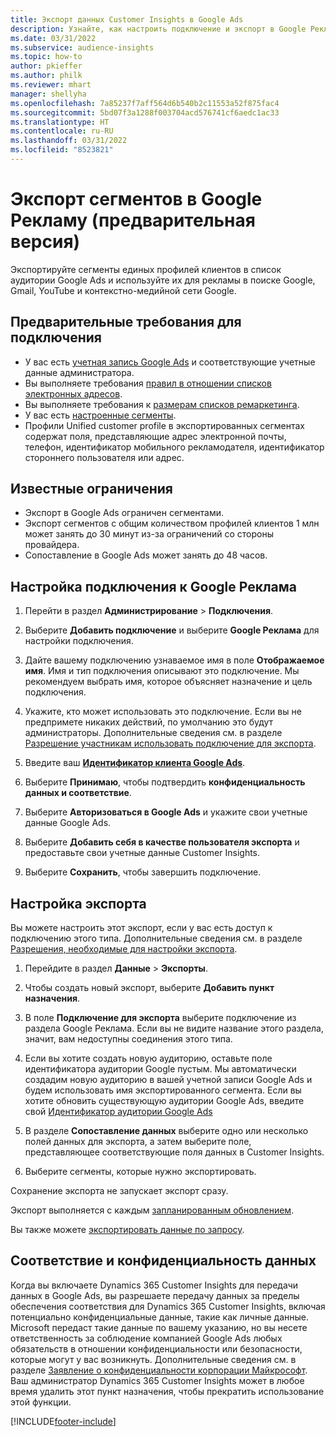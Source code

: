 ```yaml
---
title: Экспорт данных Customer Insights в Google Ads
description: Узнайте, как настроить подключение и экспорт в Google Реклама.
ms.date: 03/31/2022
ms.subservice: audience-insights
ms.topic: how-to
author: pkieffer
ms.author: philk
ms.reviewer: mhart
manager: shellyha
ms.openlocfilehash: 7a85237f7aff564d6b540b2c11553a52f875fac4
ms.sourcegitcommit: 5bd07f3a1288f003704acd576741cf6aedc1ac33
ms.translationtype: HT
ms.contentlocale: ru-RU
ms.lasthandoff: 03/31/2022
ms.locfileid: "8523821"
---
```

# <a name="export-segments-to-google-ads-preview"></a>Экспорт сегментов в Google Рекламу (предварительная версия)

Экспортируйте сегменты единых профилей клиентов в список аудитории Google Ads и используйте их для рекламы в поиске Google, Gmail, YouTube и контекстно-медийной сети Google. 


## <a name="prerequisites-for-connection"></a>Предварительные требования для подключения

-   У вас есть [учетная запись Google Ads](https://ads.google.com/) и соответствующие учетные данные администратора.
-   Вы выполняете требования [правил в отношении списков электронных адресов](https://support.google.com/adspolicy/answer/6299717).
-   Вы выполняете требования к [размерам списков ремаркетинга](https://support.google.com/google-ads/answer/7558048).
-   У вас есть [настроенные сегменты](segments.md).
-   Профили Unified customer profile в экспортированных сегментах содержат поля, представляющие адрес электронной почты, телефон, идентификатор мобильного рекламодателя, идентификатор стороннего пользователя или адрес.

## <a name="known-limitations"></a>Известные ограничения

- Экспорт в Google Ads ограничен сегментами.
- Экспорт сегментов с общим количеством профилей клиентов 1 млн может занять до 30 минут из-за ограничений со стороны провайдера. 
- Сопоставление в Google Ads может занять до 48 часов.

## <a name="set-up-connection-to-google-ads"></a>Настройка подключения к Google Реклама

1. Перейти в раздел **Администрирование** > **Подключения**.

1. Выберите **Добавить подключение** и выберите **Google Реклама** для настройки подключения.

1. Дайте вашему подключению узнаваемое имя в поле **Отображаемое имя**. Имя и тип подключения описывают это подключение. Мы рекомендуем выбрать имя, которое объясняет назначение и цель подключения.

1. Укажите, кто может использовать это подключение. Если вы не предпримете никаких действий, по умолчанию это будут администраторы. Дополнительные сведения см. в разделе [Разрешение участникам использовать подключение для экспорта](connections.md#allow-contributors-to-use-a-connection-for-exports).

1. Введите ваш **[Идентификатор клиента Google Ads](https://support.google.com/google-ads/answer/1704344)**.

1. Выберите **Принимаю**, чтобы подтвердить **конфиденциальность данных и соответствие**.

1. Выберите **Авторизоваться в Google Ads** и укажите свои учетные данные Google Ads.

1. Выберите **Добавить себя в качестве пользователя экспорта** и предоставьте свои учетные данные Customer Insights.

1. Выберите **Сохранить**, чтобы завершить подключение. 

## <a name="configure-an-export"></a>Настройка экспорта

Вы можете настроить этот экспорт, если у вас есть доступ к подключению этого типа. Дополнительные сведения см. в разделе [Разрешения, необходимые для настройки экспорта](export-destinations.md#set-up-a-new-export).

1. Перейдите в раздел **Данные** > **Экспорты**.

1. Чтобы создать новый экспорт, выберите **Добавить пункт назначения**.

1. В поле **Подключение для экспорта** выберите подключение из раздела Google Реклама. Если вы не видите название этого раздела, значит, вам недоступны соединения этого типа.

1. Если вы хотите создать новую аудиторию, оставьте поле идентификатора аудитории Google пустым. Мы автоматически создадим новую аудиторию в вашей учетной записи Google Ads и будем использовать имя экспортированного сегмента. Если вы хотите обновить существующую аудитории Google Ads, введите свой [Идентификатор аудитории Google Ads](https://support.google.com/google-ads/answer/7558048?hl=en#:~:text=Audience%20lists%20is%20a%20section,Display%20Network%20through%20remarketing%20campaigns.)

1. В разделе **Сопоставление данных** выберите одно или несколько полей данных для экспорта, а затем выберите поле, представляющее соответствующие поля данных в Customer Insights.

1. Выберите сегменты, которые нужно экспортировать. 

Сохранение экспорта не запускает экспорт сразу.

Экспорт выполняется с каждым [запланированным обновлением](system.md#schedule-tab). 

Вы также можете [экспортировать данные по запросу](export-destinations.md#run-exports-on-demand). 

## <a name="data-privacy-and-compliance"></a>Соответствие и конфиденциальность данных

Когда вы включаете Dynamics 365 Customer Insights для передачи данных в Google Ads, вы разрешаете передачу данных за пределы обеспечения соответствия для Dynamics 365 Customer Insights, включая потенциально конфиденциальные данные, такие как личные данные. Microsoft передаст такие данные по вашему указанию, но вы несете ответственность за соблюдение компанией Google Ads любых обязательств в отношении конфиденциальности или безопасности, которые могут у вас возникнуть. Дополнительные сведения см. в разделе [Заявление о конфиденциальности корпорации Майкрософт](https://go.microsoft.com/fwlink/?linkid=396732).
Ваш администратор Dynamics 365 Customer Insights может в любое время удалить этот пункт назначения, чтобы прекратить использование этой функции.


[!INCLUDE[footer-include](../includes/footer-banner.md)]
